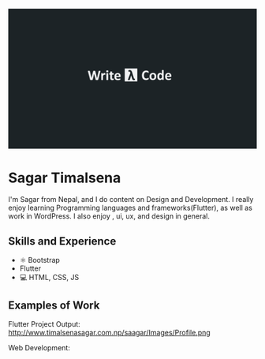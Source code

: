 ![Design and Development](https://github.com/Sagar1555/timalsenasagar.com.np/blob/master/img/Hdmlab.png)

# Sagar Timalsena
I'm Sagar from Nepal, and I do content on Design and Development. I really enjoy learning Programming languages and frameworks(Flutter), as well as work in WordPress. I also enjoy , ui, ux, and design in general. 

## Skills and Experience
* ⚛ Bootstrap
*  Flutter
* 💻 HTML, CSS, JS

## Examples of Work 
Flutter Project Output:
http://www.timalsenasagar.com.np/saagar/Images/Profile.png


Web Development:



